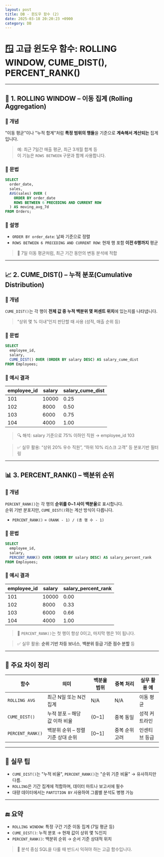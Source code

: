 ```yaml
---
layout: post
title: DB - 윈도우 함수 (2)
date: 2025-03-18 20:20:23 +0900
category: DB
---
```

# 🪟 고급 윈도우 함수: ROLLING WINDOW, CUME_DIST(), PERCENT_RANK()

---

## 🔄 1. ROLLING WINDOW – 이동 집계 (Rolling Aggregation)

### 🔹 개념
"이동 평균"이나 "누적 합계"처럼 **특정 범위의 행들**을 기준으로 **계속해서 계산되는** 집계입니다.

> 예: 최근 7일간 매출 평균, 최근 3개월 합계 등  
> 이 기능은 `ROWS BETWEEN` 구문과 함께 사용합니다.

### 🔸 문법
```sql
SELECT
  order_date,
  sales,
  AVG(sales) OVER (
    ORDER BY order_date
    ROWS BETWEEN 6 PRECEDING AND CURRENT ROW
  ) AS moving_avg_7d
FROM Orders;
```

### 🔸 설명
- `ORDER BY order_date`: 날짜 기준으로 정렬
- `ROWS BETWEEN 6 PRECEDING AND CURRENT ROW`: 현재 행 포함 **이전 6행까지** 평균

> 📌 7일 이동 평균처럼, 최근 기간 동안의 변동 분석에 적합

---

## 📈 2. CUME_DIST() – 누적 분포(Cumulative Distribution)

### 🔹 개념
`CUME_DIST()`는 각 행이 **전체 값 중 누적 백분위 몇 퍼센트 위치**에 있는지를 나타냅니다.

> “상위 몇 % 이내”인지 판단할 때 사용 (성적, 매출 순위 등)

### 🔸 문법
```sql
SELECT
  employee_id,
  salary,
  CUME_DIST() OVER (ORDER BY salary DESC) AS salary_cume_dist
FROM Employees;
```

### 🔸 예시 결과

| employee_id | salary | salary_cume_dist |
|-------------|--------|------------------|
| 101         | 10000  | 0.25             |
| 102         | 8000   | 0.50             |
| 103         | 6000   | 0.75             |
| 104         | 4000   | 1.00             |

> 🔍 해석: salary 기준으로 75% 이하인 직원 → employee_id 103

> ✅ 실무 활용: “상위 20% 우수 직원”, “하위 10% 리스크 고객” 등 분포기반 필터링

---

## 📊 3. PERCENT_RANK() – 백분위 순위

### 🔹 개념
`PERCENT_RANK()`는 각 행의 **순위를 0~1 사이 백분율**로 표시합니다.  
순위 기반 분포지만, `CUME_DIST()`와는 계산 방식이 다릅니다.

- `PERCENT_RANK()` = `(RANK - 1) / (총 행 수 - 1)`

### 🔸 문법
```sql
SELECT
  employee_id,
  salary,
  PERCENT_RANK() OVER (ORDER BY salary DESC) AS salary_percent_rank
FROM Employees;
```

### 🔸 예시 결과

| employee_id | salary | salary_percent_rank |
|-------------|--------|----------------------|
| 101         | 10000  | 0.00                 |
| 102         | 8000   | 0.33                 |
| 103         | 6000   | 0.66                 |
| 104         | 4000   | 1.00                 |

> 🧠 `PERCENT_RANK()`는 첫 행이 항상 0이고, 마지막 행은 1이 됩니다.

> ✅ 실무 활용: **순위 기반 차등 보너스**, **백분위 등급 기준 점수 분할** 등

---

## 📌 주요 차이 정리

| 함수            | 의미                                 | 백분율 범위  | 중복 처리 | 실무 활용 예 |
|-----------------|----------------------------------------|--------------|------------|---------------|
| `ROLLING AVG`   | 최근 N일 또는 N건 집계                 | N/A          | N/A        | 이동 평균     |
| `CUME_DIST()`   | 누적 분포 – 해당 값 이하 비율          | (0~1]        | 중복 동일 | 성적 커트라인 |
| `PERCENT_RANK()`| 백분위 순위 – 정렬 기준 상대 순위       | [0~1]        | 중복 순위 고려 | 인센티브 등급 |

---

## 📘 실무 팁

- `CUME_DIST()`는 "누적 비율", `PERCENT_RANK()`는 "순위 기준 비율" → 유사하지만 다름.
- `ROLLING`은 기간 집계에 적합하며, 데이터 마트나 보고서에 필수
- 대량 데이터에서는 `PARTITION BY` 사용하여 그룹별 분석도 병행 가능

---

## 🔚 요약

- `ROLLING WINDOW`: 특정 구간 기준 이동 집계 (7일 평균 등)
- `CUME_DIST()`: 누적 분포 → 현재 값이 상위 몇 %인지
- `PERCENT_RANK()`: 백분위 순위 → 순서 기준 상대적 위치

> 🎯 분석 중심 SQL을 다룰 때 반드시 익혀야 하는 고급 함수입니다.
